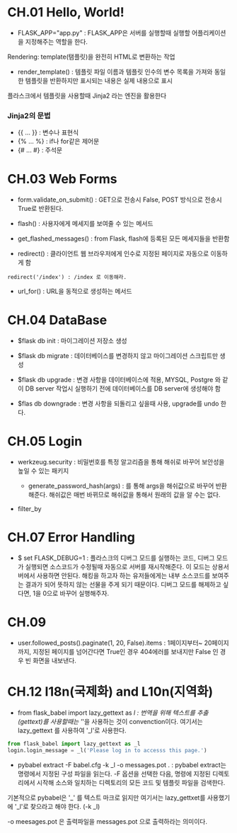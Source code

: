# CH.01 Hello, World!

* FLASK_APP="app.py" : FLASK_APP은 서버를 실행할때 실행할 어플리케이션을 지정해주는 역할을 한다. 

Rendering: template(탬플릿)을 완전히 HTML로 변환하는 작업

* render_template() : 템플릿 파일 이름과 템플릿 인수의 변수 목록을 가져와 동일한 템플릿을 반환하지만 표시되는 내용은 실제 내용으로 표시

플라스크에서 템플릿을 사용할때 Jinja2 라는 엔진을 활용한다

### Jinja2의 문법

* {{ ... }} : 변수나 표현식
* {% ... %} : if나 for같은 제어문
* {# ... #} : 주석문 


# CH.03 Web Forms

* form.validate_on_submit() : GET으로 전송시 False, POST 방식으로 전송시 True로 반환된다.

* flash() : 사용자에게 메세지를 보여줄 수 있는 메서드

* get_flashed_messages() : from Flask, flash에 등록된 모든 메세지들을 반환함

* redirect() : 클라이언트 웹 브라우저에게 인수로 지정된 페이지로 자동으로 이동하게 함

```
redirect('/index') : /index 로 이동해라.
```

* url_for() : URL을 동적으로 생성하는 메서드

# CH.04 DataBase

* $flask db init : 마이그레이션 저장소 생성

* $flask db migrate : 데이터베이스를 변경하지 않고 마이그레이션 스크립트만 생성

* $flask db upgrade : 변경 사항을 데이터베이스에 적용, MYSQL, Postgre 와 같이 DB server 작업시 실행하기 전에 데이터베이스를 DB server에 생성해야 함

* $flas db downgrade : 변경 사항을 되돌리고 싶을때 사용, upgrade를 undo 한다.


# CH.05 Login

* werkzeug.security : 비밀번호를 특정 알고리즘을 통해 해쉬로 바꾸어 보안성을 높일 수 있는 패키지
  * generate_password_hash(args) : 를 통해 args을 해쉬값으로 바꾸어 반환해준다. 해쉬값은 매번 바뀌므로 해쉬값을 통해서 원래의 값을 알 수는 없다.
  
* filter_by


# CH.07 Error Handling

* $ set FLASK_DEBUG=1 : 플라스크의 디버그 모드를 실행하는 코드, 디버그 모드가 실행되면 소스코드가 수정될때 자동으로 서버를 재시작해준다. 이 모드는
상용서버에서 사용하면 안된다. 해킹을 하고자 하는 유저들에게는 내부 소스코드를 보여주는 결과가 되어 뜻하지 않는 선물을 주게 되기 때문이다.
디버그 모드를 해제하고 싶다면, 1을 0으로 바꾸어 실행해주자.

# CH.09 

* user.followed_posts().paginate(1, 20, False).items : 1페이지부터~ 20페이지까지, 지정된 페이지를 넘어간다면
True인 경우 404에러를 보내지만 False 인 경우 빈 화면을 내보낸다.

# CH.12 I18n(국제화) and L10n(지역화)

* from flask_babel import lazy_gettext as _l : 번역을 위해 텍스트를 추출(gettext)를 사용할때는 '_'을 사용하는 것이 convenction이다. 여기서는 lazy_gettext 를 사용하여 '_l'로 사용한다.

```python
from flask_babel import lazy_gettext as _l
login.login_message = _l('Please log in to accesss this page.')
```

* pybabel extract -F babel.cfg -k _l -o messages.pot . : pybabel extract는 명령에서 지정된 구성 파일을 읽는다. -F 옵션을 선택한 다음,
명령에 지정된 디렉토리에서 시작해 소스와 일치하는 디렉토리의 모든 코드 및 템플릿 파일을 검색한다. 

기본적으로 pybabel은 '_' 를 텍스트 마크로 읽지만 여기서는 lazy_gettxet를 사용했기에 '_l'로 찾으라고 해야 한다. (-k _l)

-o meesages.pot 은 출력파일을 messages.pot 으로 출력하라는 의미이다.

